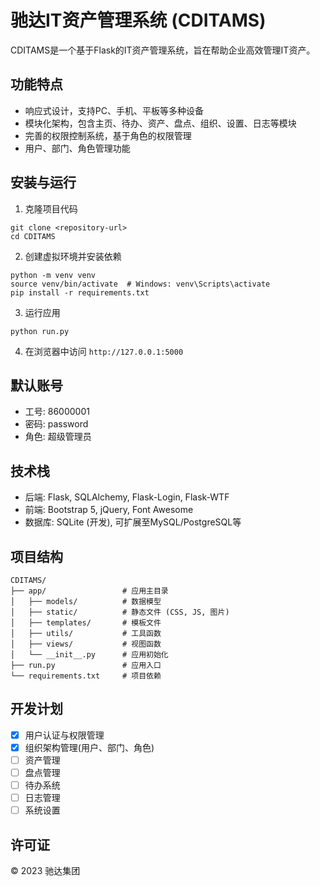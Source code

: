 # 驰达IT资产管理系统 (CDITAMS)

CDITAMS是一个基于Flask的IT资产管理系统，旨在帮助企业高效管理IT资产。

## 功能特点

- 响应式设计，支持PC、手机、平板等多种设备
- 模块化架构，包含主页、待办、资产、盘点、组织、设置、日志等模块
- 完善的权限控制系统，基于角色的权限管理
- 用户、部门、角色管理功能

## 安装与运行

1. 克隆项目代码
```
git clone <repository-url>
cd CDITAMS
```

2. 创建虚拟环境并安装依赖
```
python -m venv venv
source venv/bin/activate  # Windows: venv\Scripts\activate
pip install -r requirements.txt
```

3. 运行应用
```
python run.py
```

4. 在浏览器中访问 `http://127.0.0.1:5000`

## 默认账号

- 工号: 86000001
- 密码: password
- 角色: 超级管理员

## 技术栈

- 后端: Flask, SQLAlchemy, Flask-Login, Flask-WTF
- 前端: Bootstrap 5, jQuery, Font Awesome
- 数据库: SQLite (开发), 可扩展至MySQL/PostgreSQL等

## 项目结构

```
CDITAMS/
├── app/                 # 应用主目录
│   ├── models/          # 数据模型
│   ├── static/          # 静态文件 (CSS, JS, 图片)
│   ├── templates/       # 模板文件
│   ├── utils/           # 工具函数
│   ├── views/           # 视图函数
│   └── __init__.py      # 应用初始化
├── run.py               # 应用入口
└── requirements.txt     # 项目依赖
```

## 开发计划

- [x] 用户认证与权限管理
- [x] 组织架构管理(用户、部门、角色)
- [ ] 资产管理
- [ ] 盘点管理
- [ ] 待办系统
- [ ] 日志管理
- [ ] 系统设置

## 许可证

© 2023 驰达集团
